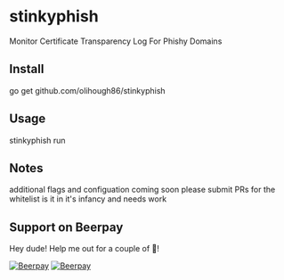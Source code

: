 # stinkyphish
Monitor Certificate Transparency Log For Phishy Domains

## Install

go get github.com/olihough86/stinkyphish

## Usage

stinkyphish run

## Notes

additional flags and configuation coming soon 
please submit PRs for the whitelist is it in it's infancy and needs work
## Support on Beerpay
Hey dude! Help me out for a couple of :beers:!

[![Beerpay](https://beerpay.io/olihough86/stinkyphish/badge.svg?style=beer-square)](https://beerpay.io/olihough86/stinkyphish)  [![Beerpay](https://beerpay.io/olihough86/stinkyphish/make-wish.svg?style=flat-square)](https://beerpay.io/olihough86/stinkyphish?focus=wish)
